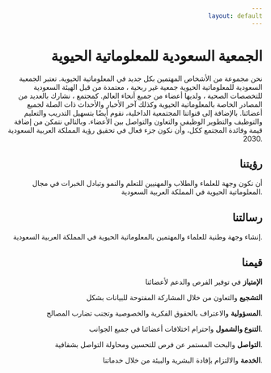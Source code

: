 ```yaml
---
layout: default
---
```


<style>body {text-align: right}</style>

# الجمعية السعودية للمعلوماتية الحيوية

نحن مجموعة من الأشخاص المهتمين  بكل جديد  في المعلوماتية الحيوية. تعتبر الجمعية السعودية للمعلوماتية الحيوية جمعية غير ربحية ، معتمدة من قبل الهيئة السعودية للتخصصات الصحية ، ولديها أعضاء من جميع أنحاء العالم. كمجتمع ، نشارك بالعديد من المصادر الخاصة بالمعلوماتية الحيوية وكذلك  آخر الأخبار والأحداث ذات الصلة لجميع أعضائنا. بالإضافة إلى قنواتنا المجتمعية الداخلية، نقوم أيضًا بتسهيل التدريب والتعليم والتوظيف والتطوير الوظيفي والتعاون والتواصل  بين الأعضاء. وبالتالي نتمكن من إضافة قيمة وفائدة المجتمع ككل، وأن نكون جزء فعال في تحقيق رؤية المملكة العربية السعودية 2030. 

## رؤيتنا
أن نكون وجهة للعلماء والطلاب والمهنيين للتعلم والنمو وتبادل الخبرات في مجال المعلوماتية الحيوية في المملكة العربية السعودية. 

## رسالتنا
إنشاء وجهة وطنية للعلماء والمهتمين  بالمعلوماتية الحيوية في المملكة العربية السعودية.

## قيمنا
**الإمتياز** في توفير الفرص والدعم لأعضائنا

**التشجيع** والتعاون من خلال المشاركة المفتوحة للبيانات بشكل

**المسؤولية** والاعتراف بالحقوق الفكرية والخصوصية وتجنب تضارب المصالح.

**التنوع والشمول** واحترام اختلافات أعضائنا في جميع الجوانب. 

**التواصل** والبحث المستمر عن فرص للتحسين ومحاولة التواصل بشفافية. 

**الخدمة** والالتزام بإفادة البشرية والبيئة من خلال خدماتنا. 